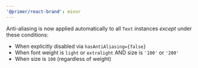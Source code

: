 ```yaml
---
'@primer/react-brand': minor
---
```


Anti-aliasing is now applied automatically to all `Text` instances _except_ under these conditions:

- When explicitly disabled via `hasAntiAliasing={false}`
- When font weight is `light` or `extralight` AND size is `'100'` or `'200'`
- When size is `100` (regardless of weight)
